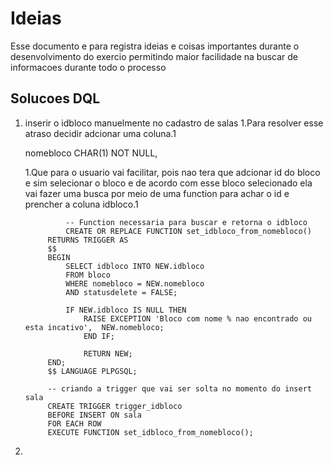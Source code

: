 # Ideias 
Esse documento e para registra ideias e coisas importantes durante o desenvolvimento do exercio permitindo maior facilidade na buscar de informacoes durante todo o processo

## Solucoes DQL

1. inserir o idbloco manuelmente no cadastro de salas
    1.Para resolver esse atraso decidir adcionar uma coluna.1

     nomebloco CHAR(1) NOT NULL,

     1.Que para o usuario vai facilitar, pois nao tera que adcionar id do bloco e sim selecionar o bloco e de acordo com esse bloco selecionado ela vai fazer uma busca por meio de uma function para achar o id e prencher a coluna idbloco.1

                -- Function necessaria para buscar e retorna o idbloco
                CREATE OR REPLACE FUNCTION set_idbloco_from_nomebloco()
            RETURNS TRIGGER AS 
            $$
            BEGIN
                SELECT idbloco INTO NEW.idbloco
                FROM bloco
                WHERE nomebloco = NEW.nomebloco
                AND statusdelete = FALSE;

                IF NEW.idbloco IS NULL THEN
                    RAISE EXCEPTION 'Bloco com nome % nao encontrado ou esta incativo',  NEW.nomebloco;
                    END IF;

                    RETURN NEW;
            END;
            $$ LANGUAGE PLPGSQL;
             
            -- criando a trigger que vai ser solta no momento do insert sala
            CREATE TRIGGER trigger_idbloco
            BEFORE INSERT ON sala
            FOR EACH ROW 
            EXECUTE FUNCTION set_idbloco_from_nomebloco();


2.
